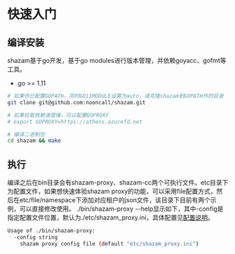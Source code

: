 # 快速入门

## 编译安装

shazam基于go开发，基于go modules进行版本管理，并依赖goyacc、gofmt等工具。

* go >= 1.11

```bash
# 如果你已配置GOPATH，同时GO11MODULE设置为auto，请克隆shazam到GOPATH外的目录
git clone git@github.com:nooncall/shazam.git

# 如果拉取依赖速度慢，可以配置GOPROXY
# export GOPROXY=https://athens.azurefd.net

# 编译二进制包
cd shazam && make
```

## 执行

编译之后在bin目录会有shazam-proxy、shazam-cc两个可执行文件。etc目录下为配置文件，如果想快速体验shazam proxy的功能，可以采用file配置方式，然后在etc/file/namespace下添加对应租户的json文件，该目录下目前有两个示例，可以直接修改使用。
./bin/shazam-proxy --help显示如下，其中-config是指定配置文件位置，默认为./etc/shazam_proxy.ini，具体配置见[配置说明](configuration.md)。

```bash
Usage of ./bin/shazam-proxy:
  -config string
    shazam proxy config file (default "etc/shazam_proxy.ini")
```
